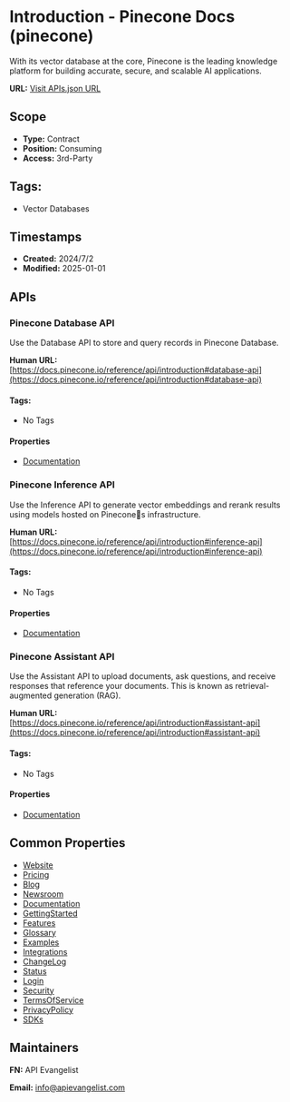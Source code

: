 # Introduction - Pinecone Docs (pinecone)

With its vector database at the core, Pinecone is the leading knowledge platform for building accurate, secure, and scalable AI applications.

**URL:** [Visit APIs.json URL](https://example.com/apis/introduction-pinecone-docs.yml)

## Scope

- **Type:** Contract 
- **Position:** Consuming 
- **Access:** 3rd-Party 

## Tags:

 - Vector Databases

## Timestamps

- **Created:** 2024/7/2 
- **Modified:** 2025-01-01 

## APIs

### Pinecone Database API
Use the Database API to store and query records in Pinecone Database.

**Human URL:** [https://docs.pinecone.io/reference/api/introduction#database-api](https://docs.pinecone.io/reference/api/introduction#database-api)


#### Tags:

 - No Tags

#### Properties

- [Documentation](https://docs.pinecone.io/reference/api/introduction#database-api)
### Pinecone Inference API
Use the Inference API to generate vector embeddings and rerank results using models hosted on Pinecones infrastructure.

**Human URL:** [https://docs.pinecone.io/reference/api/introduction#inference-api](https://docs.pinecone.io/reference/api/introduction#inference-api)


#### Tags:

 - No Tags

#### Properties

- [Documentation](https://docs.pinecone.io/reference/api/introduction#inference-api)
### Pinecone Assistant API
Use the Assistant API to upload documents, ask questions, and receive responses that reference your documents. This is known as retrieval-augmented generation (RAG).

**Human URL:** [https://docs.pinecone.io/reference/api/introduction#assistant-api](https://docs.pinecone.io/reference/api/introduction#assistant-api)


#### Tags:

 - No Tags

#### Properties

- [Documentation](https://docs.pinecone.io/reference/api/introduction#assistant-api)

## Common Properties

- [Website](https://www.pinecone.io/)
- [Pricing](https://www.pinecone.io/pricing/)
- [Blog](https://www.pinecone.io/blog/)
- [Newsroom](https://www.pinecone.io/newsroom/news/)
- [Documentation](https://docs.pinecone.io/guides/get-started/overview)
- [GettingStarted](https://docs.pinecone.io/guides/get-started/overview)
- [Features](https://docs.pinecone.io/guides/get-started/key-features)
- [Glossary](https://docs.pinecone.io/guides/get-started/glossary)
- [Examples](https://docs.pinecone.io/examples/notebooks)
- [Integrations](https://docs.pinecone.io/integrations/overview)
- [ChangeLog](https://docs.pinecone.io/release-notes/2024)
- [Status](https://status.pinecone.io/)
- [Login](https://login.pinecone.io/login?state=hKFo2SBFZWNrT0ZKdjdjUW1wcW1OLVQzTGdfSi1FTkxtZk82WaFupWxvZ2luo3RpZNkgQlVNQ2Rfa2lmM3NUV0ptc2l1ZnlRXzBoemxrNDYwNUOjY2lk2SBUOEkyaEc2Q2FaazUwT05McWhmN3h6a1I0WmhMcVM0Qw&client=T8I2hG6CaZk50ONLqhf7xzkR4ZhLqS4C&protocol=oauth2&audience=https%3A%2F%2Fus-central1-production-console.cloudfunctions.net%2Fapi%2Fv1&scope=openid%20profile%20email%20read%3Acurrent_user&redirect_uri=https%3A%2F%2Fapp.pinecone.io&sessionType=signup&response_type=code&response_mode=query&nonce=aWkueDFDQVY0bk9tNDU1dTJkSTVrNnhfU1M1YXNIS1ZYR3RDdVZHNlR4VA%3D%3D&code_challenge=7fmcJ3woX9-j06vsPLge2h5yfALjJqjvIEFk3hxdX18&code_challenge_method=S256&auth0Client=eyJuYW1lIjoiYXV0aDAtcmVhY3QiLCJ2ZXJzaW9uIjoiMS4xMi4xIn0%3D)
- [Security](https://www.pinecone.io/security/)
- [TermsOfService](https://www.pinecone.io/legal/)
- [PrivacyPolicy](https://www.pinecone.io/privacy/)
- [SDKs](https://docs.pinecone.io/reference/pinecone-sdks)

## Maintainers

**FN:** API Evangelist

**Email:** info@apievangelist.com

